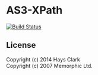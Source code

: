 AS3-XPath
========================
[![Build Status](https://travis-ci.org/haysclark/as3-xpath.svg?branch=master)](https://travis-ci.org/haysclark/as3-xpath])
		 
License
-------
Copyright (c) 2014 Hays Clark <br>
Copyright (c) 2007 Memorphic Ltd.